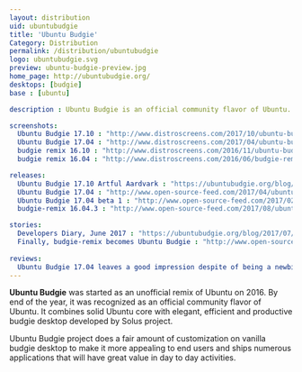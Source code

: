 ```yaml
---
layout: distribution
uid: ubuntubudgie
title: 'Ubuntu Budgie'
Category: Distribution
permalink: /distribution/ubuntubudgie
logo: ubuntubudgie.svg
preview: ubuntu-budgie-preview.jpg
home_page: http://ubuntubudgie.org/
desktops: [budgie]
base : [ubuntu]

description : Ubuntu Budgie is an official community flavor of Ubuntu. It combines solid Ubuntu core with elegant, efficient and productive budgie desktop  developed by Solus project. Stories and updates on Ubuntu Budgie

screenshots:
  Ubuntu Budgie 17.10 : "http://www.distroscreens.com/2017/10/ubuntu-budgie-1710-artful-aardvark.html"
  Ubuntu Budgie 17.04 : "http://www.distroscreens.com/2017/04/ubuntu-budgie-1704-zesty-zapus.html"
  budgie remix 16.10 : "http://www.distroscreens.com/2016/11/ubuntu-budgie-remix-1610-screenshots.html"
  budgie remix 16.04 : "http://www.distroscreens.com/2016/06/budgie-remix-1604-screenshots.html"

releases:
  Ubuntu Budgie 17.10 Artful Aardvark : "https://ubuntubudgie.org/blog/2017/10/19/17-10-ubuntu-budgie-released"
  Ubuntu Budgie 17.04 : "http://www.open-source-feed.com/2017/04/ubuntu-budgie-1704-released-first.html"
  Ubuntu Budgie 17.04 beta 1 : "http://www.open-source-feed.com/2017/02/ubuntu-budgie-1704-beta-1-is-ready-for.html"
  budgie-remix 16.04.3 : "http://www.open-source-feed.com/2017/08/ubuntu-based-budgie-remix-16043-is.html"

stories:
  Developers Diary, June 2017 : "https://ubuntubudgie.org/blog/2017/07/01/developer-diary-june"
  Finally, budgie-remix becomes Ubuntu Budgie : "http://www.open-source-feed.com/2016/11/finally-budgie-remix-becomes-ubuntu.html"
  
reviews:
  Ubuntu Budgie 17.04 leaves a good impression despite of being a newbie : "http://www.open-source-feed.com/2017/06/ubuntu-budgie-1704-leaves-good.html"
---
```


**Ubuntu Budgie** was started as an unofficial remix of Ubuntu on 2016. By end of the year, it was recognized as an official community flavor of Ubuntu. It combines solid Ubuntu core with elegant, efficient and productive budgie desktop  developed by Solus project.

Ubuntu Budgie project does a fair amount of customization on vanilla budgie desktop to make it more appealing to end users and ships numerous applications that will have great value in day to day activities.
